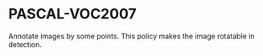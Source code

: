 # PASCAL-VOC2007
Annotate images by some points. This policy makes the image rotatable in detection.
